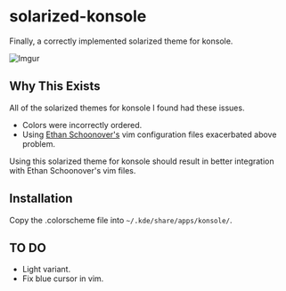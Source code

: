 solarized-konsole
======================

Finally, a correctly implemented solarized theme for konsole.

![Imgur](http://i.imgur.com/AjMASV1)

Why This Exists
---------------

All of the solarized themes for konsole I found had these issues.

 - Colors were incorrectly ordered.
 - Using [Ethan Schoonover's](https://github.com/altercation/solarized) vim configuration files exacerbated above problem.

Using this solarized theme for konsole should result in better integration with Ethan Schoonover's vim files.

Installation
------------

Copy the .colorscheme file into ```~/.kde/share/apps/konsole/```.

TO DO
-----

 - Light variant.
 - Fix blue cursor in vim.
